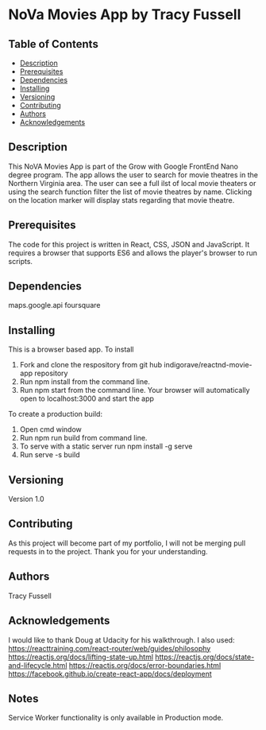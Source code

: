 # NoVa Movies App by Tracy Fussell

## Table of Contents

* [Description](#description)
* [Prerequisites](#prerequisites)
* [Dependencies](#dependencies)
* [Installing](#installing)
* [Versioning](#versioning)
* [Contributing](#contributing)
* [Authors](#authors)
* [Acknowledgements](#acknowledgements)

## Description
This NoVA Movies App is part of the Grow with Google FrontEnd Nano degree program.  The app allows the user to search for movie theatres in the Northern Virginia area.  The user can see a full ilst of local movie theaters or using the search function filter the list of movie theatres by name.  Clicking on the location marker will display stats regarding that movie theatre.

## Prerequisites
The code for this project is written in React, CSS, JSON and JavaScript.  It requires a browser that supports ES6 and allows the player's browser to run scripts.


## Dependencies
maps.google.api
foursquare

## Installing
This is a browser based app.  To install
1. Fork and clone the respository from git hub indigorave/reactnd-movie-app repository
2. Run npm install from the command line.
3. Run npm start from the command line.
Your browser will automatically open to localhost:3000 and start the app  

To create a production build:
1. Open cmd window
2. Run npm run build from command line.
3. To serve with a static server run npm install -g  serve
4. Run serve -s build

## Versioning
Version 1.0

## Contributing
As this project will become part of my portfolio, I will not be merging pull requests in to the project. Thank you for your understanding.

## Authors
Tracy Fussell

## Acknowledgements
I would like to thank Doug at Udacity for his walkthrough.  I also used: https://reacttraining.com/react-router/web/guides/philosophy https://reactjs.org/docs/lifting-state-up.html
https://reactjs.org/docs/state-and-lifecycle.html
https://reactjs.org/docs/error-boundaries.html
https://facebook.github.io/create-react-app/docs/deployment

## Notes
Service Worker functionality is only available in Production mode.  
